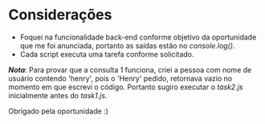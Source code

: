 # Considerações

- Foquei na funcionalidade back-end conforme objetivo da oportunidade que me foi anunciada, portanto as saídas estão no *console.log()*.
- Cada script executa uma tarefa conforme solicitado.

***Nota***: Para provar que a consulta 1 funciona, criei a pessoa com nome de usuário contendo 'henry', pois o 'Henry' pedido, retornava vazio no momento em que escrevi o código. Portanto sugiro executar o *task2.js* inicialmente antes do *task1.js*.

Obrigado pela oportunidade :)
